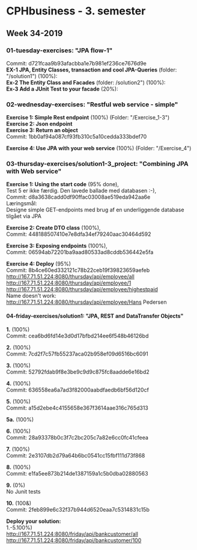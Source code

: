 # CPHbusiness - 3. semester

## Week 34-2019

### 01-tuesday-exercises: "JPA flow-1"  
Commit: d721fcaa9b93afacbba1e7b981ef236ce7676d9e  
**EX-1 JPA, Entity Classes, transaction and cool JPA-Queries** (folder: "/solution1") (100%):  
**Ex-2   The Entity Class and Facades** (folder: /solution2") (100%):  
**Ex-3  Add a JUnit Test to your facade** (20%):  
  
  
  
### 02-wednesday-exercises: "Restful web service - simple"  
**Exercise 1: Simple Rest endpoint** (100%) (Folder: "/Exercise_1-3")  
**Exercise 2: Json endpoint**  
**Exercise 3: Return an object**  
Commit: 1bb0af94a087cf93fb310c5a10cedda333bdef70  

**Exercise 4: Use JPA with your web service** (100%) (Folder: "/Exercise_4")
  
  
  
### 03-thursday-exercises/solution1-3_project: "Combining JPA with Web service"
**Exercise 1: Using the start code** (95% done),  
Test 5 er ikke færdig. Den lavede ballade med databasen :-),  
Commit: d8a3638cadd0df90ffac03008ae519eda942aa6e  
Læringsmål:  
Designe simple GET-endpoints med brug af en underliggende database tilgået via JPA  

**Exercise 2: Create DTO class** (100%),  
Commit: 448188507410e7e8dfa34ef79240aac30464d592  


**Exercise 3: Exposing endpoints** (100%),  
Commit: 06594ab72201ba9aad80533ad8cddb536442e5fa  


**Exercise 4: Deploy** (95%)  
Commit: 8b4ce60ed332121c78b22ceb19f39823659aefeb  
http://167.71.51.224:8080/thursday/api/employee/all  
http://167.71.51.224:8080/thursday/api/employee/1  
http://167.71.51.224:8080/thursday/api/employee/highestpaid  
Name doesn't work:  
http://167.71.51.224:8080/thursday/api/employee/Hans Pedersen
  
  

#### 04-friday-exercises/solution1: "JPA, REST and DataTransfer Objects"
**1.** (100%)  
Commit: cea6bd6fd14e3d0d17bfbd214ee6f548b46126bd

**2.** (100%)  
Commit: 7cd2f7c57fb55237aca02b958ef09d6516bc6091

**3.** (100%)  
Commit: 52792fdab9f8e3be9c9d9c875fc8aadde6e16bd2

**4.** (100%)  
Commit: 636558ea6a7ad3f82000aabdfaedb6bf56d120cf

**5.** (100%)  
Commit: a15d2ebe4c4155658e367f3614aae316c765d313

**5a.** (100%)  

**6.** (100%)  
Commit: 28a93378b0c3f7c2bc205c7a82e6cc0fc41cfeea

**7.** (100%)  
Commit: 2e3107db2d79a64b6bc0541cc15fbf111d73f868

**8.** (100%)  
Commit: e1fa5ee873b214de1387159a1c5b0dba02880563

**9.** (0%)  
No Junit tests

**10.** (100&)  
Commit: 2feb899e6c32f37b944d6520eaa7c5314831c15b


**Deploy your solution:**  
1.-5.100%)  
http://167.71.51.224:8080/friday/api/bankcustomer/all  
http://167.71.51.224:8080/friday/api/bankcustomer/100
